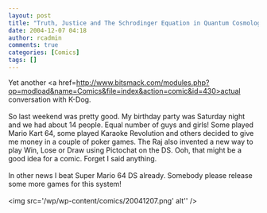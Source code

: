 ```yaml
---
layout: post
title: "Truth, Justice and The Schrodinger Equation in Quantum Cosmology"
date: 2004-12-07 04:18
author: rcadmin
comments: true
categories: [Comics]
tags: []
---
```

Yet another <a href=http://www.bitsmack.com/modules.php?op=modload&name=Comics&file=index&action=comic&id=430>actual conversation with K-Dog.</a><br />
<br />
So last weekend was pretty good. My birthday party was Saturday night and we had about 14 people. Equal number of guys and girls! Some played Mario Kart 64, some played Karaoke Revolution and others decided to give me money in a couple of poker games. The Raj also invented a new way to play Win, Lose or Draw using Pictochat on the DS. Ooh, that might be a good idea for a comic. Forget I said anything. <br />
<br />
In other news I beat Super Mario 64 DS already. Somebody please release some more games for this system!<Br><br><!--more--><img src='/wp/wp-content/comics/20041207.png' alt'' />
